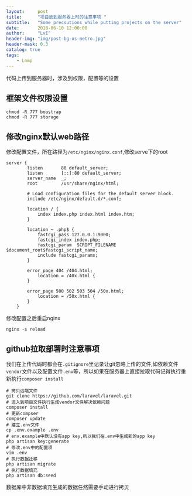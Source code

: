```yaml
---
layout:     post
title:      "项目放到服务器上时的注意事项 "
subtitle:   "Some precsutions while putting projects on the server"
date:       2018-06-10 12:00:00
author:     "LvI"
header-img: "img/post-bg-os-metro.jpg"
header-mask: 0.3
catalog: true
tags:
    - Lnmp
---
```


代码上传到服务器时，涉及到权限，配置等的设置

## 框架文件权限设置

```
chmod -R 777 boostrap
chmod -R 777 storage
```

## 修改nginx默认web路径

修改配置文件，所在路径为`/etc/nginx/nginx.conf`,修改serve下的root

```
server {
        listen       80 default_server; 
        listen       [::]:80 default_server;
        server_name  _;
        root         /usr/share/nginx/html;

        # Load configuration files for the default server block.
        include /etc/nginx/default.d/*.conf;

        location / {
            index index.php index.html index.htm;
        }

        location ~ .php$ {
            fastcgi_pass 127.0.0.1:9000;
            fastcgi_index index.php;
            fastcgi_param  SCRIPT_FILENAME  $document_root$fastcgi_script_name;
            include fastcgi_params;
        }

        error_page 404 /404.html;
            location = /40x.html {
        }

        error_page 500 502 503 504 /50x.html;
            location = /50x.html {
        }
    }
```

修改配置之后重启nginx

```
nginx -s reload
```

## github拉取部署时注意事项

我们在上传代码时都会在`.gitignore`里记录让git忽略上传的文件,如依赖文件`vendor`文件以及配置文件`.env`等，所以如果在服务器上直接拉取代码记得执行重新执行`composer install`

```
# 拷贝远端文件
git clone https://github.com/laravel/laravel.git
# 进入到项目文件执行生成vendor文件解决依赖问题
composer install
# 更新compser
composer update
# 建立.env文件
cp .env.example .env
# env.example中默认没有app key,所以我们在.env中生成新的app key
php artisan key:generate
# 修改.env中的配置项
vim .env
# 执行数据迁移
php artisan migrate
# 执行数据填充
php artisan db:seed
```

数据库中非数据填充生成的数据任然需要手动进行拷贝


